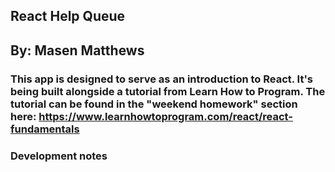 ## React Help Queue

## By: Masen Matthews

### This app is designed to serve as an introduction to React. It's being built alongside a tutorial from Learn How to Program. The tutorial can be found in the "weekend homework" section here: https://www.learnhowtoprogram.com/react/react-fundamentals

### Development notes
